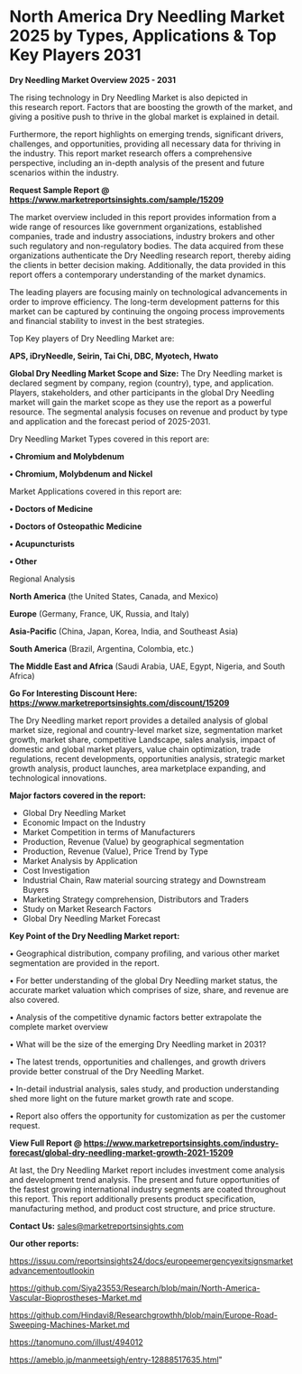  # North America Dry Needling Market 2025 by Types, Applications & Top Key Players 2031

<Strong> Dry Needling Market Overview 2025 - 2031</strong>

The rising technology in Dry Needling Market is also depicted in this research report. Factors that are boosting the growth of the market, and giving a positive push to thrive in the global market is explained in detail.

Furthermore, the report highlights on emerging trends, significant drivers, challenges, and opportunities, providing all necessary data for thriving in the industry. This report market research offers a comprehensive perspective, including an in-depth analysis of the present and future scenarios within the industry.

<strong>Request Sample Report @ <a href=https://www.marketreportsinsights.com/sample/15209>https://www.marketreportsinsights.com/sample/15209</a></strong>

The market overview included in this report provides information from a wide range of resources like government organizations, established companies, trade and industry associations, industry brokers and other such regulatory and non-regulatory bodies. The data acquired from these organizations authenticate the Dry Needling research report, thereby aiding the clients in better decision making. Additionally, the data provided in this report offers a contemporary understanding of the market dynamics.

The leading players are focusing mainly on technological advancements in order to improve efficiency. The long-term development patterns for this market can be captured by continuing the ongoing process improvements and financial stability to invest in the best strategies.

Top Key players of Dry Needling Market are:

<strong>APS, iDryNeedle, Seirin, Tai Chi, DBC, Myotech, Hwato</strong>

<strong><b>Global Dry Needling Market Scope and Size:</b></strong>
The Dry Needling market is declared segment by company, region (country), type, and application. Players, stakeholders, and other participants in the global Dry Needling market will gain the market scope as they use the report as a powerful resource. The segmental analysis focuses on revenue and product by type and application and the forecast period of 2025-2031.

Dry Needling Market Types covered in this report are:

<strong>• Chromium and Molybdenum

• Chromium, Molybdenum and Nickel</strong>

Market Applications covered in this report are:

<strong>• Doctors of Medicine

• Doctors of Osteopathic Medicine

• Acupuncturists

• Other</strong> 

Regional Analysis

<strong>North America</strong> (the United States, Canada, and Mexico)

<strong>Europe</strong> (Germany, France, UK, Russia, and Italy)

<strong>Asia-Pacific</strong> (China, Japan, Korea, India, and Southeast Asia)

<strong>South America</strong> (Brazil, Argentina, Colombia, etc.)

<strong>The Middle East and Africa</strong> (Saudi Arabia, UAE, Egypt, Nigeria, and South Africa)

<strong>Go For Interesting Discount Here: <a href=https://www.marketreportsinsights.com/discount/15209>https://www.marketreportsinsights.com/discount/15209</a></strong>

The Dry Needling market report provides a detailed analysis of global market size, regional and country-level market size, segmentation market growth, market share, competitive Landscape, sales analysis, impact of domestic and global market players, value chain optimization, trade regulations, recent developments, opportunities analysis, strategic market growth analysis, product launches, area marketplace expanding, and technological innovations.

<strong><b>Major factors covered in the report:</b></strong>
<ul>
  <li>Global Dry Needling Market </li>
  <li>Economic Impact on the Industry</li>
  <li>Market Competition in terms of Manufacturers</li>
  <li>Production, Revenue (Value) by geographical segmentation</li>
  <li>Production, Revenue (Value), Price Trend by Type</li>
  <li>Market Analysis by Application</li>
  <li>Cost Investigation</li>
  <li>Industrial Chain, Raw material sourcing strategy and Downstream Buyers</li>
  <li>Marketing Strategy comprehension, Distributors and Traders</li>
  <li>Study on Market Research Factors</li>
  <li>Global Dry Needling Market Forecast</li>
</ul>

<strong><b>Key Point of the Dry Needling Market report:</b></strong>

• Geographical distribution, company profiling, and various other market segmentation are provided in the report.

• For better understanding of the global Dry Needling market status, the accurate market valuation which comprises of size, share, and revenue are also covered.

• Analysis of the competitive dynamic factors better extrapolate the complete market overview

• What will be the size of the emerging Dry Needling market in 2031?

• The latest trends, opportunities and challenges, and growth drivers provide better construal of the Dry Needling Market.

• In-detail industrial analysis, sales study, and production understanding shed more light on the future market growth rate and scope.

• Report also offers the opportunity for customization as per the customer request.

<strong><b>View Full Report @ <a href=https://www.marketreportsinsights.com/industry-forecast/global-dry-needling-market-growth-2021-15209>https://www.marketreportsinsights.com/industry-forecast/global-dry-needling-market-growth-2021-15209</a></b></strong>


At last, the Dry Needling Market report includes investment come analysis and development trend analysis. The present and future opportunities of the fastest growing international industry segments are coated throughout this report. This report additionally presents product specification, manufacturing method, and product cost structure, and price structure.

<strong>Contact Us:</strong>
sales@marketreportsinsights.com

<strong>Our other reports:</strong>

<a href=https://issuu.com/reportsinsights24/docs/europeemergencyexitsignsmarketadvancementoutlookin>https://issuu.com/reportsinsights24/docs/europeemergencyexitsignsmarketadvancementoutlookin</a>

<a href=https://github.com/Siya23553/Research/blob/main/North-America-Vascular-Bioprostheses-Market.md>https://github.com/Siya23553/Research/blob/main/North-America-Vascular-Bioprostheses-Market.md</a>

<a href=https://github.com/Hindavi8/Researchgrowthh/blob/main/Europe-Road-Sweeping-Machines-Market.md>https://github.com/Hindavi8/Researchgrowthh/blob/main/Europe-Road-Sweeping-Machines-Market.md</a>

<a href=https://tanomuno.com/illust/494012>https://tanomuno.com/illust/494012</a>

<a href=https://ameblo.jp/manmeetsigh/entry-12888517635.html>https://ameblo.jp/manmeetsigh/entry-12888517635.html</a>"
